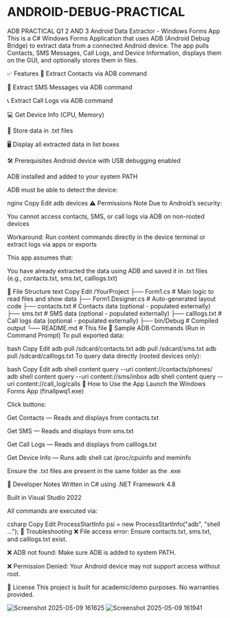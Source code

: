 # ANDROID-DEBUG-PRACTICAL
ADB PRACTICAL Q1 2 AND 3 
 Android Data Extractor - Windows Forms App
This is a C# Windows Forms Application that uses ADB (Android Debug Bridge) to extract data from a connected Android device. The app pulls Contacts, SMS Messages, Call Logs, and Device Information, displays them on the GUI, and optionally stores them in files.

✅ Features
📇 Extract Contacts via ADB command

💬 Extract SMS Messages via ADB command

📞 Extract Call Logs via ADB command

💻 Get Device Info (CPU, Memory)

📁 Store data in .txt files

🖥️ Display all extracted data in list boxes

🛠 Prerequisites
Android device with USB debugging enabled

ADB installed and added to your system PATH

ADB must be able to detect the device:

nginx
Copy
Edit
adb devices
⚠️ Permissions Note
Due to Android’s security:

You cannot access contacts, SMS, or call logs via ADB on non-rooted devices

Workaround: Run content commands directly in the device terminal or extract logs via apps or exports

This app assumes that:

You have already extracted the data using ADB and saved it in .txt files (e.g., contacts.txt, sms.txt, calllogs.txt)

📂 File Structure
text
Copy
Edit
/YourProject
├── Form1.cs               # Main logic to read files and show data
├── Form1.Designer.cs      # Auto-generated layout code
├── contacts.txt           # Contacts data (optional - populated externally)
├── sms.txt                # SMS data (optional - populated externally)
├── calllogs.txt           # Call logs data (optional - populated externally)
├── bin/Debug              # Compiled output
└── README.md              # This file
🧪 Sample ADB Commands (Run in Command Prompt)
To pull exported data:

bash
Copy
Edit
adb pull /sdcard/contacts.txt
adb pull /sdcard/sms.txt
adb pull /sdcard/calllogs.txt
To query data directly (rooted devices only):

bash
Copy
Edit
adb shell content query --uri content://contacts/phones/
adb shell content query --uri content://sms/inbox
adb shell content query --uri content://call_log/calls
🚀 How to Use the App
Launch the Windows Forms App (finallpwq1.exe)

Click buttons:

Get Contacts — Reads and displays from contacts.txt

Get SMS — Reads and displays from sms.txt

Get Call Logs — Reads and displays from calllogs.txt

Get Device Info — Runs adb shell cat /proc/cpuinfo and meminfo

Ensure the .txt files are present in the same folder as the .exe

📌 Developer Notes
Written in C# using .NET Framework 4.8

Built in Visual Studio 2022

All commands are executed via:

csharp
Copy
Edit
ProcessStartInfo psi = new ProcessStartInfo("adb", "shell ...");
🙋 Troubleshooting
❌ File access error: Ensure contacts.txt, sms.txt, and calllogs.txt exist.

❌ ADB not found: Make sure ADB is added to system PATH.

❌ Permission Denied: Your Android device may not support access without root.

📄 License
This project is built for academic/demo purposes. No warranties provided.


![Screenshot 2025-05-09 161625](https://github.com/user-attachments/assets/0386987f-a280-4571-a823-3630a8ddfacb)
![Screenshot 2025-05-09 161941](https://github.com/user-attachments/assets/bc4d7d77-37ba-40ea-933f-d2969fdca4b4)




